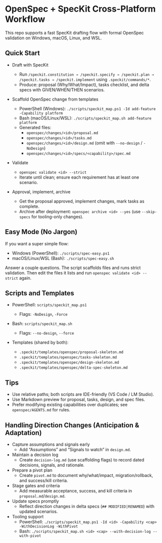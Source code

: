 # OpenSpec + SpecKit Cross-Platform Workflow

This repo supports a fast SpecKit drafting flow with formal OpenSpec validation on Windows, macOS, Linux, and WSL.

## Quick Start

- Draft with SpecKit
  - Run `/speckit.constitution → /speckit.specify → /speckit.plan → /speckit.tasks → /speckit.implement` using `.speckit/commands/*`.
  - Produce: proposal (Why/What/Impact), tasks checklist, and delta specs with GIVEN/WHEN/THEN scenarios.

- Scaffold OpenSpec change from templates
  - PowerShell (Windows): `./scripts/speckit_map.ps1 -Id add-feature -Capability platform`
  - Bash (macOS/Linux/WSL): `./scripts/speckit_map.sh add-feature platform`
  - Generated files:
    - `openspec/changes/<id>/proposal.md`
    - `openspec/changes/<id>/tasks.md`
    - `openspec/changes/<id>/design.md` (omit with `--no-design` / `-NoDesign`)
    - `openspec/changes/<id>/specs/<capability>/spec.md`

- Validate
  - `openspec validate <id> --strict`
  - Iterate until clean; ensure each requirement has at least one scenario.

- Approval, implement, archive
  - Get the proposal approved, implement changes, mark tasks as complete.
  - Archive after deployment: `openspec archive <id> --yes` (use `--skip-specs` for tooling-only changes).

## Easy Mode (No Jargon)

If you want a super simple flow:

- Windows (PowerShell): `./scripts/spec-easy.ps1`
- macOS/Linux/WSL (Bash): `./scripts/spec-easy.sh`

Answer a couple questions. The script scaffolds files and runs strict validation. Then edit the files it lists and run `openspec validate <id> --strict` again.

## Scripts and Templates

- PowerShell: `scripts/speckit_map.ps1`
  - Flags: `-NoDesign`, `-Force`

- Bash: `scripts/speckit_map.sh`
  - Flags: `--no-design`, `--force`

- Templates (shared by both):
  - `.speckit/templates/openspec/proposal-skeleton.md`
  - `.speckit/templates/openspec/tasks-skeleton.md`
  - `.speckit/templates/openspec/design-skeleton.md`
  - `.speckit/templates/openspec/delta-spec-skeleton.md`

## Tips

- Use relative paths; both scripts are IDE-friendly (VS Code / LM Studio).
- Use Markdown preview for proposal, tasks, design, and spec files.
- Prefer modifying existing capabilities over duplicates; see `openspec/AGENTS.md` for rules.

## Handling Direction Changes (Anticipation & Adaptation)

- Capture assumptions and signals early
  - Add “Assumptions” and “Signals to watch” in `design.md`.
- Maintain a decision log
  - Create `decision-log.md` (use scaffolding flags) to record dated decisions, signals, and rationale.
- Prepare a pivot plan
  - Create `pivot.md` to document why/what/impact, migration/rollback, and success/kill criteria.
- Stage gates and criteria
  - Add measurable acceptance, success, and kill criteria in `proposal.md`/`design.md`.
- Update specs promptly
  - Reflect direction changes in delta specs (`## MODIFIED|RENAMED`) with updated scenarios.
- Tooling support
  - PowerShell: `./scripts/speckit_map.ps1 -Id <id> -Capability <cap> -WithDecisionLog -WithPivot`
  - Bash: `./scripts/speckit_map.sh <id> <cap> --with-decision-log --with-pivot`
